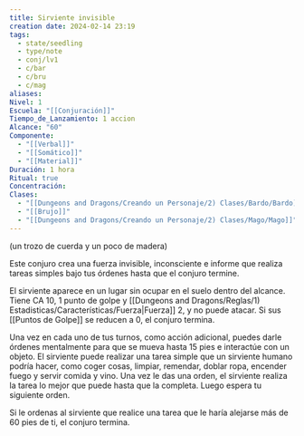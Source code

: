 ```yaml
---
title: Sirviente invisible
creation date: 2024-02-14 23:19
tags:
  - state/seedling
  - type/note
  - conj/lv1
  - c/bar
  - c/bru
  - c/mag
aliases: 
Nivel: 1
Escuela: "[[Conjuración]]"
Tiempo_de_Lanzamiento: 1 accion
Alcance: "60"
Componente:
  - "[[Verbal]]"
  - "[[Somático]]"
  - "[[Material]]"
Duración: 1 hora
Ritual: true
Concentración: 
Clases:
  - "[[Dungeons and Dragons/Creando un Personaje/2) Clases/Bardo/Bardo]]"
  - "[[Brujo]]"
  - "[[Dungeons and Dragons/Creando un Personaje/2) Clases/Mago/Mago]]"
---
```

(un trozo de cuerda y un poco de madera)

Este conjuro crea una fuerza invisible, inconsciente e informe que realiza tareas simples bajo tus órdenes hasta que el conjuro termine. 

El sirviente aparece en un lugar sin ocupar en el suelo dentro del alcance. Tiene CA 10, 1 punto de golpe y [[Dungeons and Dragons/Reglas/1) Estadisticas/Características/Fuerza|Fuerza]] 2, y no puede atacar. Si sus [[Puntos de Golpe]] se reducen a 0, el conjuro termina.

Una vez en cada uno de tus turnos, como acción adicional, puedes darle órdenes mentalmente para que se mueva hasta 15 pies e interactúe con un objeto. El sirviente puede realizar una tarea simple que un sirviente humano podría hacer, como coger cosas, limpiar, remendar, doblar ropa, encender fuego y servir comida y vino. Una vez le das una orden, el sirviente realiza la tarea lo mejor que puede hasta que la completa. Luego espera tu siguiente orden.

Si le ordenas al sirviente que realice una tarea que le haría alejarse más de 60 pies de ti, el conjuro termina.
